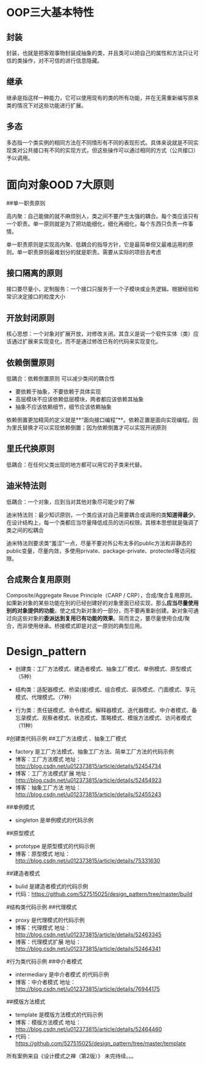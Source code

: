 # OOP三大基本特性

## 封装

封装，也就是把客观事物封装成抽象的类，并且类可以把自己的属性和方法只让可信的类操作，对不可信的进行信息隐藏。

## 继承

继承是指这样一种能力，它可以使用现有的类的所有功能，并在无需重新编写原来类的情况下对这些功能进行扩展。

## 多态

多态指一个类实例的相同方法在不同情形有不同的表现形式。具体来说就是不同实现类对公共接口有不同的实现方式，但这些操作可以通过相同的方式（公共接口）予以调用。

# 面向对象OOD 7大原则

##单一职责原则

高内聚：自己能做的就不麻烦别人，类之间不要产生太强的耦合。每个类应该只有一个职责。单一原则就是为了把功能细化，细化再细化，每个东西只负责一件事情。

单一职责原则是实现高内聚、低耦合的指导方针，它是最简单但又最难运用的原则。单一职责原则最难划分的就是职责。需要从实际的项目去考虑

## **接口隔离的原则**

接口要尽量小，定制服务：一个接口只服务于一个子模块或业务逻辑。根据经验和常识决定接口的粒度大小

## 开放封闭原则

核心思想：一个对象对扩展开放，对修改关闭。其含义是说一个软件实体（类）应该通过扩展来实现变化，而不是通过修改已有的代码来实现变化。

## 依赖倒置原则

低耦合：依赖倒置原则 可以减少类间的耦合性

* 要依赖于抽象，不要依赖于具体实现
* 高层模块不应该依赖低层模块，两者都应该依赖其抽象
* 抽象不应该依赖细节，细节应该依赖抽象

依赖倒置更加精简的定义就是**“面向接口编程”**。依赖正置是面向实现编程。因为里氏替换才可以实现依赖倒置；因为依赖倒置才可以实现开闭原则

## 里氏代换原则

 低耦合：在任何父类出现的地方都可以用它的子类来代替。

## 迪米特法则

低耦合：一个对象，应到当对其他对象尽可能少的了解

迪米特法则：最少知识原则，一个类应该对自己需要耦合或调用的类**知道得最少**。在设计结构上，每一个类都应当尽量降低成员的访问权限。其根本思想就是强调了类之间的松耦合

迪米特法则要求类“羞涩”一点，尽量不要对外公布太多的public方法和非静态的public变量，尽量内敛，多使用private、package-private、protected等访问权限。

## 合成聚合复用原则

Composite/Aggregate Reuse Principle（CARP / CRP），合成/聚合复用原则。如果新对象的某些功能在别的已经创建好的对象里面已经实现，那么**应当尽量使用别的对象提供的功能**，使之成为新对象的一部分，而不要再重新创建。新对象可通过向这些对象的**委派达到复用已有功能的效果**。简而言之，要尽量使用合成/聚合，而非使用继承。桥接模式即是对这一原则的典型应用。

# Design_pattern

* 创建类：工厂方法模式、建造者模式、抽象工厂模式、单例模式、原型模式（5种）

* 结构类：适配器模式、桥梁(接)模式、组合模式、装饰模式、门面模式、享元模式、代理模式。（7种）

* 行为类：责任链模式、命令模式、解释器模式、迭代器模式、中介者模式、备忘录模式、观察者模式、状态模式、策略模式、模版方法模式、访问者模式（11种）


#创建类代码示例
##工厂方法模式 、抽象工厂模式
* factory 是工厂方法模式、抽象工厂方法、简单工厂方法的代码示例
* 博客：工厂方法模式 地址：http://blog.csdn.net/u012373815/article/details/52454734
* 博客：工厂方法模式扩展 地址：http://blog.csdn.net/u012373815/article/details/52454923
* 博客：抽象工厂方法 地址：http://blog.csdn.net/u012373815/article/details/52455243

##单例模式
* singleton 是单例模式的代码示例

##原型模式
* prototype 是原型模式的代码示例
* 博客：原型模式 地址：http://blog.csdn.net/u012373815/article/details/75331630

##建造者模式
* bulid 是建造者模式的代码示例
* 代码：https://github.com/527515025/design_pattern/tree/master/build

#结构类代码示例
##代理模式
* proxy 是代理模式的代码示例
* 博客：代理模式 地址：http://blog.csdn.net/u012373815/article/details/52463345
* 博客：代理模式扩展 地址：http://blog.csdn.net/u012373815/article/details/52464341

#行为类代码示例
##中介者模式
* intermediary 是中介者模式 的代码示例
* 博客：中介者模式 地址：http://blog.csdn.net/u012373815/article/details/76944175

##模版方法模式
* template 是模版方法模式的代码示例
* 博客：模版方法模式 地址：http://blog.csdn.net/u012373815/article/details/52464460
* 代码：https://github.com/527515025/design_pattern/tree/master/template




所有案例来自《设计模式之禅（第2版）》
未完待续。。。

